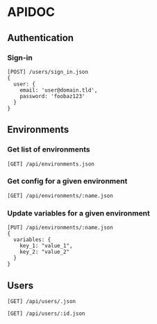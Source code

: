 # APIDOC

## Authentication

### Sign-in

```
[POST] /users/sign_in.json
{
  user: {
    email: 'user@domain.tld',
    password: 'foobaz123'
  }
}
```

## Environments

### Get list of environments

`[GET] /api/environments.json`

### Get config for a given environment

`[GET] /api/environments/:name.json`

### Update variables for a given environment

```
[PUT] /api/environments/:name.json
{
  variables: {
    key_1: "value_1",
    key_2: "value_2"
  }
}
```

## Users

`[GET] /api/users/.json`

`[GET] /api/users/:id.json`
